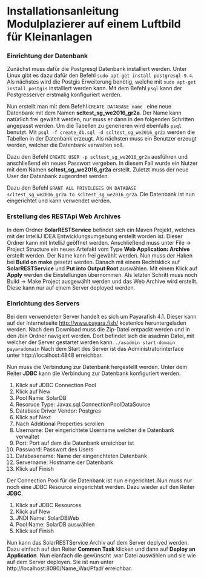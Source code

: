 # Installationsanleitung Modulplazierer auf einem Luftbild für Kleinanlagen


### Einrichtung der Datenbank
Zunächst muss dafür die Postgresql Datenbank installiert werden. Unter Linux gibt es dazu dafür den Befehl
```sudo apt-get install postgresql-9.4```.
Als nächstes wird die Postgis Erweiterung benötig, welche mit
```sudo apt-get install postgis```
installiert werden kann. Mit dem Befehl ```psql``` kann der Postgresserver erstmalig konfiguriert werden.

Nun erstellt man mit dem Befehl ```CREATE DATABASE name ``` eine neue Datenbank mit dem Namen **scltest_sg_we2016_gr2a**. Der Name kann natürlich frei gewählt werden, nur muss er dann in den folgenden Schritten angepasst werden. Um die Tabellen zu generieren wird ebenfalls ```psql``` benutzt.
Mit ```psql -f create_db.sql -d scltest_sg_we2016_gr2a``` werden die Tabellen in der Datenbank erzeugt.
Als nächsten muss ein Benutzer erzeugt werden, welcher die Datenbank verwalten soll.

Dazu den Befehl ```CREATE USER -p scltest_sg_we2016_gr2a``` ausführen und anschließend ein neues Passwort vergeben. In diesem Fall wurde ein Nutzer mit dem Namen **scltest_sg_we2016_gr2a** erstellt. Zuletzt muss der neue User der Datenbank zugeordnet werden.

Dazu den Befehl ```GRANT ALL PRIVILEGES ON DATABASE scltest_sg_we2016_gr2a to scltest_sg_we2016_gr2a```. 
Die Datenbank ist nun eingerichtet und kann verwendet werden.


### Erstellung des RESTApi Web Archives
In dem Ordner **SolarRESTService** befindet sich ein Maven Projekt, welches mit der IntelliJ IDEA Entwicklungsumgebung erstellt worden ist. Dieser Ordner kann mit IntelliJ geöffnet werden. Anschließend muss unter File -> Project Structure ein neues Artefakt vom Type **Web Application: Archive** erstellt werden. Der Name kann frei gewählt werden. Nun muss der Haken bei **Build on make** gesetzt werden. Danach mit einem Rechtsklick auf **SolarRESTService** und **Put into Output Root** auswählen. Mit einem Klick auf **Apply** werden die Einstellungen übernommen. Als letzten Schritt muss noch Build -> Make Project ausgewählt werden und das Web Archive wird erstellt. Diese kann nur auf einem Server deployed werden.

### Einrichtung des Servers
Bei dem verwendeten Server handelt es sich um Payarafish 4.1. Dieser kann auf der Internetseite http://www.payara.fish/ kostenlos heruntergeladen werden. Nach dem Download muss die Zip-Datei entpackt werden und in den /bin Ordner navigiert werden. Dort befindet sich die asadmin Datei, mit welcher der Server gestartet werden kann.
```./asadmin start-domain payaradomain```
Nach dem Start des Server ist das Administratorinterface unter http://localhost:4848 erreichbar.

Nun muss die Verbindung zur Datenbank hergestellt werden. Unter dem Reiter **JDBC** kann die Verbindung zur Datenbank konfiguriert werden.

1. Klick auf JDBC Connection Pool
2. Klick auf New
3. Pool Name: SolarDB
4. Resoruce Type: Javax.sql.ConnectionPoolDataSource
5. Database Driver Vendor: Postgres
6. Klick auf Next
7. Nach Additional Properties scrollen
8. Username: Der eingerichtete Username welcher die Datenbank verwaltet
9. Port: Port auf dem die Datenbank erreichbar ist
10. Password: Passwort des Users
11. Databasename: Name der eingerichteten Datenbank
12. Servername: Hostname der Datenbank
13. Klick auf Finish

Der Connection Pool für die Datenbank ist nun eingerichtet. Nun muss nur noch eine JDBC Resource eingerichtet werden. Dazu wieder auf den Reiter **JDBC**.

1. Klick auf JDBC Resources
2. Klick auf New
3. JNDI Name: SolarDBWeb
4. Pool Name: SolarDB auswählen
5. Klick auf Finish

Nun kann das SolarRESTService Archiv auf dem Server deplyed werden. Dazu einfach auf den Reiter **Commen Task** klicken und dann auf **Deploy an Application**. Nun eianfach die gewünscht .war Datei auswählen und sie wie auf dem Server deployen. Sie ist nun unter http://localhost:8080/Name_War/Pfad/ erreichbar.









